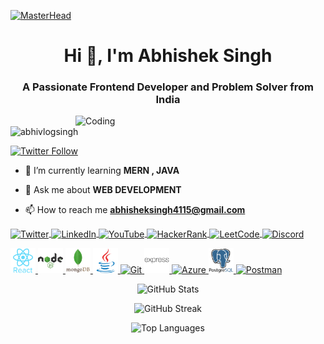 [![MasterHead](https://1.bp.blogspot.com/-7A4WynwLsMw/XbBpCXG8fHI/AAAAAAAAMt4/uOa1bpLskYgrwGbllhSu2SDj_Mig8SXJQCLcBGAsYHQ/s1600/2000_600px.gif)](https://github.com/abhivlogsingh/abhivlogsingh)

<h1 align="center">Hi 👋, I'm Abhishek Singh</h1> <h3 align="center">A Passionate Frontend Developer and Problem Solver from India</h3> <img align="right" alt="Coding" width="400" src="https://cdn.dribbble.com/users/1162077/screenshots/3848914/programmer.gif"> <p align="left"> <img src="https://komarev.com/ghpvc/?username=abhivlogsingh&label=Profile%20Views&color=0e75b6&style=flat" alt="abhivlogsingh" /> </p> <p align="left"> <a href="https://twitter.com/abhishe91196437" target="_blank"> <img src="https://img.shields.io/twitter/follow/abhishe91196437?logo=twitter&style=for-the-badge" alt="Twitter Follow" /> </a> </p>

- 🌱 I’m currently learning **MERN , JAVA**

- 💬 Ask me about **WEB DEVELOPMENT**

- 📫 How to reach me **abhisheksingh4115@gmail.com**

<p align="left"> <a href="https://twitter.com/abhishe91196437" target="blank"> <img align="center" src="https://raw.githubusercontent.com/rahuldkjain/github-profile-readme-generator/master/src/images/icons/Social/twitter.svg" alt="Twitter" height="30" width="40" /> </a> <a href="https://linkedin.com/in/abhishek-singh-b568171ba" target="blank"> <img align="center" src="https://raw.githubusercontent.com/rahuldkjain/github-profile-readme-generator/master/src/images/icons/Social/linked-in-alt.svg" alt="LinkedIn" height="30" width="40" /> </a> <a href="https://www.youtube.com/channel/UCrfY0xv1p7wsajTIqXCwWHQ" target="blank"> <img align="center" src="https://raw.githubusercontent.com/rahuldkjain/github-profile-readme-generator/master/src/images/icons/Social/youtube.svg" alt="YouTube" height="30" width="40" /> </a> <a href="https://www.hackerrank.com/abhisheksingh412" target="blank"> <img align="center" src="https://raw.githubusercontent.com/rahuldkjain/github-profile-readme-generator/master/src/images/icons/Social/hackerrank.svg" alt="HackerRank" height="30" width="40" /> </a> <a href="https://leetcode.com/abhi7052singh" target="blank"> <img align="center" src="https://raw.githubusercontent.com/rahuldkjain/github-profile-readme-generator/master/src/images/icons/Social/leet-code.svg" alt="LeetCode" height="30" width="40" /> </a> <a href="https://discord.com/channels/@me" target="blank"> <img align="center" src="https://raw.githubusercontent.com/rahuldkjain/github-profile-readme-generator/master/src/images/icons/Social/discord.svg" alt="Discord" height="30" width="40" /> </a> </p>

<p align="left"> <a href="https://reactjs.org/" target="_blank" rel="noreferrer"> <img src="https://raw.githubusercontent.com/devicons/devicon/master/icons/react/react-original-wordmark.svg" alt="React" width="40" height="40" /> </a> <a href="https://nodejs.org" target="_blank" rel="noreferrer"> <img src="https://raw.githubusercontent.com/devicons/devicon/master/icons/nodejs/nodejs-original-wordmark.svg" alt="Node.js" width="40" height="40" /> </a> <a href="https://www.mongodb.com/" target="_blank" rel="noreferrer"> <img src="https://raw.githubusercontent.com/devicons/devicon/master/icons/mongodb/mongodb-original-wordmark.svg" alt="MongoDB" width="40" height="40" /> </a> <a href="https://www.java.com" target="_blank" rel="noreferrer"> <img src="https://raw.githubusercontent.com/devicons/devicon/master/icons/java/java-original.svg" alt="Java" width="40" height="40" /> </a> <a href="https://git-scm.com/" target="_blank" rel="noreferrer"> <img src="https://www.vectorlogo.zone/logos/git-scm/git-scm-icon.svg" alt="Git" width="40" height="40" /> </a> <a href="https://expressjs.com" target="_blank" rel="noreferrer"> <img src="https://raw.githubusercontent.com/devicons/devicon/master/icons/express/express-original-wordmark.svg" alt="Express" width="40" height="40" /> </a> <a href="https://azure.microsoft.com/en-in/" target="_blank" rel="noreferrer"> <img src="https://www.vectorlogo.zone/logos/microsoft_azure/microsoft_azure-icon.svg" alt="Azure" width="40" height="40" /> </a> <a href="https://www.postgresql.org" target="_blank" rel="noreferrer"> <img src="https://raw.githubusercontent.com/devicons/devicon/master/icons/postgresql/postgresql-original-wordmark.svg" alt="PostgreSQL" width="40" height="40" /> </a> <a href="https://postman.com" target="_blank" rel="noreferrer"> <img src="https://www.vectorlogo.zone/logos/getpostman/getpostman-icon.svg" alt="Postman" width="40" height="40" /> </a> </p>

<p align="center"> <img src="https://github-readme-stats.vercel.app/api?username=abhivlogsingh&show_icons=true&locale=en" alt="GitHub Stats" /> </p> <p align="center"> <img src="https://github-readme-streak-stats.herokuapp.com/?user=abhivlogsingh&" alt="GitHub Streak" /> </p> <p align="center"> <img src="https://github-readme-stats.vercel.app/api/top-langs?username=abhivlogsingh&show_icons=true&locale=en&layout=compact" alt="Top Languages" /> </p>
